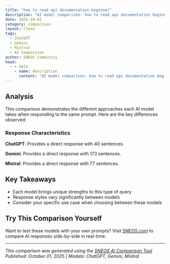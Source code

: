 ```yaml
---
title: "how to read api documentation beginner"
description: "AI model comparison: how to read api documentation beginner..."
date: 2025-10-01
category: comparison
layout: Clean
tags:
  - ChatGPT
  - Gemini
  - Mistral
  - AI Comparison
author: SNEOS Community
head:
  - - meta
    - name: description
      content: "AI model comparison: how to read api documentation beginner..."
---
```


<ChatComparison
  title="how to read api documentation beginner"
  prompt="how to read api documentation beginner"
  :responses='{
    "ChatGPT": "Reading API documentation can be overwhelming for beginners, but with a systematic approach, you can understand and use APIs effectively. Here are some steps and tips to help you get started:\n\n### 1. Understand What an API Is\n- An API (Application Programming Interface) allows different software applications to communicate with each other.\n- Think of it as a menu in a restaurant: it tells you what you can order (available functions) and how to order it (parameters).\n\n### 2. Start with the Overview or Introduction\n- Most API docs begin with an overview explaining what the API does.\n- Look for sections like:\n  - What the API is for\n  - Basic concepts and terminology\n  - Authentication requirements (do you need an API key?)\n\n### 3. Learn About Authentication\n- Many APIs require you to sign up and get an API key or token.\n- Documentation will tell you how to authenticate your requests.\n- Understand how to include this key in your requests (e.g., as a header or URL parameter).\n\n### 4. Understand the Endpoints\n- Endpoints are URLs that you send requests to.\n- The documentation usually lists available endpoints with their purpose.\n- For example:  \n  \u0060GET /users\u0060 \u2014 Retrieve a list of users  \n  \u0060POST /users\u0060 \u2014 Create a new user\n\n### 5. Read Request Details\n- For each endpoint, check:\n  - HTTP Method (GET, POST, PUT, DELETE)\n  - URL and parameters (path variables, query parameters)\n  - Request body format (JSON, XML, etc.)\n- Example parameters might include filters, IDs, pagination info.\n\n### 6. Look at Response Information\n- Understand the expected response:\n  - Response format (usually JSON)\n  - Example responses (successful and error)\n  - Status codes (200 OK, 404 Not Found, 401 Unauthorized)\n\n### 7. Use Examples\n- Good API docs provide example requests and responses.\n- Try to replicate these examples using tools like Postman or curl.\n- Examples help you understand how to format your own requests.\n\n### 8. Check Error Handling\n- Learn what kinds of errors the API might return and how to handle them.\n- Documentation usually lists error codes and their meanings.\n\n### 9. Experiment and Practice\n- Use API testing tools where you can input endpoint URLs, add parameters, and send requests.\n- Practice by building small scripts or apps that consume the API.\n\n### 10. Use Additional Resources\n- Some APIs have SDKs or client libraries in different programming languages.\n- Check if there are tutorials, forums, or community support.\n\n---\n\n### Summary\n- Start with the overview to get context.\n- Understand authentication requirements.\n- Focus on endpoints, methods, and parameters.\n- Study request and response examples.\n- Practice with API testing tools.\n- Familiarize yourself with error messages.\n\n---\n\nIf you tell me which API documentation you want to read, I can help guide you through it specifically!",
    "Gemini": "Okay, let\u0027s break down how to read API documentation as a beginner. API documentation can seem intimidating at first, but with a structured approach, it becomes manageable.\n\n**1. What is an API and Why Do You Need Documentation?**\n\n*   **API (Application Programming Interface):**  Think of an API as a waiter in a restaurant.  You (your application/code) tell the waiter (API) what you want (a specific piece of data or action).  The waiter takes your order to the kitchen (the service provider) and brings back your food (the data or result).  You don\u0027t need to know *how* the kitchen makes the food, just how to order it.\n*   **Documentation:** The API documentation is like the restaurant\u0027s menu. It tells you:\n    *   What dishes (data/functionality) are available.\n    *   How to order them (the format of your request).\n    *   What to expect in return (the format of the response).\n\n**2. Common Sections in API Documentation (the \u0022Menu\u0022):**\n\nHere\u0027s a typical breakdown of what you\u0027ll find:\n\n*   **Introduction/Overview:**\n    *   A general description of what the API does.\n    *   What kind of data it provides access to (e.g., weather information, social media posts, payment processing).\n    *   The target audience (e.g., experienced developers, specific types of applications).\n    *   Terms of Use/Service (very important to understand!).\n    *   Any limitations (rate limits, data restrictions).\n    *   Key concepts and terminology.\n    *   Often a \u0022Getting Started\u0022 guide.\n\n*   **Authentication:**\n    *   How you prove to the API that you are authorized to use it.  This often involves:\n        *   **API Keys:**  A unique code assigned to you after you register for the API.  You include this key in your requests.\n        *   **OAuth:** A more secure system where you grant an application permission to access your data on your behalf (e.g., \u0022Login with Google\u0022).  This requires a more complex flow.\n        *   **Basic Authentication:** Sending your username and password (less common and less secure).\n    *   The documentation will explain exactly *how* to include your credentials in your requests (usually in a header or as a query parameter).\n\n*   **Endpoints:**\n    *   These are the specific URLs (web addresses) that you use to request different things from the API.  Each endpoint usually represents a different piece of data or a different action.\n    *   Example:\n        *   \u0060https://api.example.com/users\u0060 (might retrieve a list of users)\n        *   \u0060https://api.example.com/products/123\u0060 (might retrieve information about product with ID 123)\n\n*   **Request Parameters:**\n    *   Information you send *to* the API along with your request. These are the \u0022ingredients\u0022 you specify in your order.\n    *   **Query Parameters:**  Added to the end of the URL after a \u0060?\u0060. Used for filtering, sorting, or specifying options.\n        *   Example: \u0060https://api.example.com/users?city=NewYork\u0026limit=10\u0060 (requests 10 users from New York)\n    *   **Request Body:**  Sent in the body of the request (often in JSON format). Used for more complex data, like creating a new user or updating an existing one.\n\n*   **Request Headers:**\n    *   Additional information sent with the request, such as the content type (e.g., \u0060Content-Type: application/json\u0060) or your API key.\n\n*   **Response:**\n    *   What the API sends back to you after you make a request.\n    *   **Response Body:** Usually the data you requested, often in JSON (JavaScript Object Notation) or XML format. JSON is more common these days.\n    *   **Status Codes:** A numerical code indicating the success or failure of the request (e.g., 200 OK, 400 Bad Request, 404 Not Found, 500 Internal Server Error). The documentation will explain what each status code means in the context of that API.\n    *   **Response Headers:** Metadata about the response.\n\n*   **Error Codes:**\n    *   A list of possible errors that can occur, along with explanations of what they mean and how to fix them.  This is crucial for debugging!\n\n*   **Examples:**\n    *   Often includes code examples in various programming languages (e.g., Python, JavaScript, Java, PHP). These are invaluable for getting started.\n\n*   **Rate Limiting:**\n    *   How many requests you are allowed to make within a certain time period. This prevents abuse and ensures the API remains available for everyone.  If you exceed the rate limit, you\u0027ll usually get a 429 \u0022Too Many Requests\u0022 error.\n\n**3. A Step-by-Step Approach to Reading API Documentation:**\n\n1.  **Start with the Introduction:**  Get a high-level understanding of the API\u0027s purpose and scope.\n2.  **Authentication:**  Figure out how to get an API key (if required) and how to authenticate your requests.  This is usually the first hurdle.\n3.  **Identify Your Goal:** What data or functionality do you want to access?  Look for the relevant endpoint(s).\n4.  **Examine the Endpoint:**\n    *   What HTTP method does it use (GET, POST, PUT, DELETE)?  (See explanation below)\n    *   What parameters are required or optional?\n    *   What does the request body look like (if any)?\n5.  **Look at the Response:**\n    *   What does the response body contain?\n    *   What status codes can you expect?\n    *   Are there any example responses?\n6.  **Check the Examples:**  Find a code example that\u0027s similar to what you\u0027re trying to do and adapt it to your needs.\n7.  **Test with a Tool:** Use a tool like \u0060curl\u0060, \u0060Postman\u0060, or a built-in API testing tool in your IDE (e.g., VS Code with REST Client extension) to make sample requests and examine the responses. This is essential for understanding how the API actually works.\n8.  **Handle Errors:**  Be prepared to handle errors.  Check the error codes section of the documentation and implement error handling in your code.\n\n**4. HTTP Methods (the \u0022Verbs\u0022 of API Requests):**\n\n*   **GET:**  Retrieve data.  (Think of \u0022getting\u0022 information).  Used for reading data.  Parameters are usually passed as query parameters in the URL.\n*   **POST:**  Create new data.  (Think of \u0022posting\u0022 a new record).  Parameters are usually passed in the request body.\n*   **PUT:**  Update existing data.  (Replaces the entire resource). Parameters are usually passed in the request body.\n*   **PATCH:** Partially update existing data. (Only updates the specified fields). Parameters are usually passed in the request body.\n*   **DELETE:**  Delete data.  (Removes a resource).\n\n**5. Important Tools for Working with APIs:**\n\n*   **curl:** A command-line tool for making HTTP requests. Very powerful and flexible.\n*   **Postman:** A GUI-based tool for testing APIs. Easier to use than \u0060curl\u0060 for many tasks.  Allows you to save requests, organize them into collections, and inspect responses.\n*   **Insomnia:** Another popular API client, similar to Postman.\n*   **Web Browser\u0027s Developer Tools:**  The \u0022Network\u0022 tab in your browser\u0027s developer tools (F12) shows you all the HTTP requests your browser is making, including API calls.\n*   **Programming Libraries:** Most programming languages have libraries for making HTTP requests (e.g., \u0060requests\u0060 in Python, \u0060fetch\u0060 in JavaScript).\n\n**6. Example Scenario:**\n\nLet\u0027s say you want to use the \u0022Petfinder API\u0022 to find adoptable pets.\n\n1.  **Go to the Petfinder API documentation.**\n2.  **Read the \u0022Getting Started\u0022 section.**  It will likely tell you how to create an account and get an API key.\n3.  **Find the \u0022Animals\u0022 endpoint.**  This is probably where you can search for pets.\n4.  **Examine the \u0022Animals\u0022 endpoint documentation.**  It might tell you that you need to use a \u0060GET\u0060 request to the URL \u0060https://api.petfinder.com/v2/animals\u0060.\n5.  **Look at the request parameters.**  You might see parameters like \u0060type\u0060 (e.g., \u0022Dog\u0022, \u0022Cat\u0022), \u0060breed\u0060, \u0060location\u0060, \u0060distance\u0060.\n6.  **Look at the response.**  The documentation should show you the format of the JSON data that the API will return (e.g., a list of animals with their name, age, breed, photo, description, etc.).\n7.  **Use \u0060curl\u0060 or Postman to test the API.**  For example:\n\n    \u0060\u0060\u0060bash\n    curl -H \u0022Authorization: Bearer YOUR_API_KEY\u0022 \u0022https://api.petfinder.com/v2/animals?type=Dog\u0026location=90210\u0022\n    \u0060\u0060\u0060\n\n    Replace \u0060YOUR_API_KEY\u0060 with your actual API key.\n8.  **Write code to access the API in your programming language of choice.**  Use the \u0060requests\u0060 library in Python or the \u0060fetch\u0060 API in JavaScript.\n\n**7. Tips for Success:**\n\n*   **Start Small:** Don\u0027t try to understand the entire API at once. Focus on a specific task and the endpoints that are relevant to it.\n*   **Read Carefully:** Pay attention to details like data types, required parameters, and error codes.\n*   **Experiment:** The best way to learn is to try things out. Make requests, examine the responses, and see what happens.\n*   **Don\u0027t Be Afraid to Ask for Help:** If you get stuck, search online forums (like Stack Overflow) or ask for help from other developers.\n*   **Use API Testing Tools:**  Postman or similar tools are invaluable for exploration and debugging.\n*   **Understand Data Formats:** Become familiar with JSON. It\u0027s the most common data format used in APIs.  Learn how to parse JSON data in your programming language.\n*   **Practice, Practice, Practice:** The more you work with APIs, the easier it will become.\n\nBy following these steps and using the right tools, you\u0027ll be well on your way to mastering API documentation and building amazing applications.  Good luck!\n",
    "Mistral": "Reading API documentation can be a bit daunting for beginners, but with a systematic approach, you can understand it effectively. Here are some steps to help you get started:\n\n### 1. Understand the Basics\nBefore diving into the documentation, make sure you understand the basic concepts of APIs:\n- **API**: Application Programming Interface.\n- **Endpoint**: A specific URL where the API can be accessed.\n- **Request**: The data you send to the API.\n- **Response**: The data the API sends back to you.\n- **HTTP Methods**: Common methods include GET, POST, PUT, DELETE.\n- **Authentication**: Methods to securely access the API, such as API keys, OAuth, etc.\n\n### 2. Locate the Documentation\nFind the official documentation for the API you are interested in. This is usually available on the provider\u0027s website.\n\n### 3. Read the Introduction\nStart with the introduction section. This usually provides an overview of what the API does, its purpose, and any prerequisites you need to know.\n\n### 4. Understand Authentication\nCheck the authentication section. This will tell you how to securely access the API. Common methods include:\n- **API Keys**: A unique identifier for your application.\n- **OAuth**: A more secure method involving tokens.\n- **Basic Auth**: Username and password.\n\n### 5. Explore Endpoints\nLook at the list of endpoints. Each endpoint will have:\n- **URL**: The specific address to access the endpoint.\n- **HTTP Method**: The type of request (GET, POST, etc.).\n- **Parameters**: Data you need to send with the request.\n- **Response**: The format and structure of the data you will receive.\n\n### 6. Check Examples\nMost documentation includes examples of how to make requests and handle responses. These can be very helpful for understanding how to use the API.\n\n### 7. Test with Tools\nUse tools like Postman or cURL to test the API endpoints. This allows you to see how the API works in practice without writing code.\n\n### 8. Read Error Codes\nUnderstand the error codes and messages. This will help you troubleshoot issues when something goes wrong.\n\n### 9. Review Rate Limits\nCheck if there are any rate limits or quotas. This will tell you how many requests you can make in a given time period.\n\n### 10. Look for SDKs and Libraries\nSome APIs provide SDKs (Software Development Kits) or libraries in various programming languages. These can simplify the process of making API calls.\n\n### 11. Join the Community\nMany APIs have community forums or support channels. Joining these can help you get answers to questions and learn from others\u0027 experiences.\n\n### Example Walkthrough\nLet\u0027s say you are looking at the documentation for a weather API. Here\u2019s how you might approach it:\n\n1. **Introduction**: Read about what the weather API provides (e.g., current weather, forecasts).\n2. **Authentication**: Learn how to get an API key and how to include it in your requests.\n3. **Endpoints**:\n   - **Current Weather**: \u0060GET /weather?city=London\u0060\n   - **Forecast**: \u0060GET /forecast?city=London\u0026days=5\u0060\n4. **Parameters**: Understand what parameters are required (e.g., \u0060city\u0060, \u0060days\u0060).\n5. **Response**: Look at the JSON structure of the response to understand what data you will receive.\n6. **Examples**: Use the provided examples to see how to make a request and handle the response.\n7. **Error Codes**: Learn what different error codes mean (e.g., 404 for city not found, 401 for unauthorized).\n8. **Rate Limits**: Check how many requests you can make per minute or hour.\n9. **SDKs**: See if there are any SDKs available for your programming language.\n10. **Community**: Join the community forum to ask questions and share experiences.\n\n### Practice\nThe best way to learn is by doing. Start by making simple requests and gradually move to more complex ones. Use the documentation as a reference and don\u0027t hesitate to ask for help when needed.\n\nBy following these steps, you\u0027ll be well on your way to understanding and using API documentation effectively."
  }'
  published-date="18:42"
/>

## Analysis

This comparison demonstrates the different approaches each AI model takes when responding to the same prompt. Here are the key differences observed:

### Response Characteristics

**ChatGPT**: Provides a direct response with 40 sentences. 

**Gemini**: Provides a direct response with 173 sentences. 

**Mistral**: Provides a direct response with 77 sentences. 

## Key Takeaways

- Each model brings unique strengths to this type of query
- Response styles vary significantly between models
- Consider your specific use case when choosing between these models

## Try This Comparison Yourself

Want to test these models with your own prompts? Visit [SNEOS.com](https://sneos.com) to compare AI responses side-by-side in real-time.

---

*This comparison was generated using the [SNEOS AI Comparison Tool](https://sneos.com)*
*Published: October 01, 2025 | Models: ChatGPT, Gemini, Mistral*

